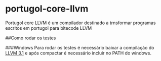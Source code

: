 # portugol-core-llvm

Portugol core LLVM é um compilador destinado a trnsformar programas escritos em portugol para bitecode LLVM


##Como rodar os testes

###Windows
Para rodar os testes é necessário baixar a compilação do [LLVM 3.1](https://github.com/bernardo-bruning/portugol-core-llvm/releases/tag/llvm3.1) e após compactar é necessário incluir no PATH do windows.
